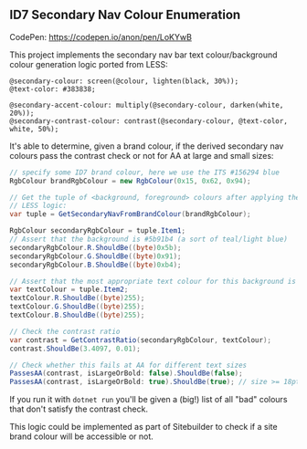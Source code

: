 ID7 Secondary Nav Colour Enumeration
-------------------------------------

CodePen: https://codepen.io/anon/pen/LoKYwB

This project implements the secondary nav bar text colour/background colour generation logic ported from LESS:

```less
@secondary-colour: screen(@colour, lighten(black, 30%));
@text-color: #383838;

@secondary-accent-colour: multiply(@secondary-colour, darken(white, 20%));
@secondary-contrast-colour: contrast(@secondary-colour, @text-color, white, 50%);
```

It's able to determine, given a brand colour, if the derived secondary nav colours pass the contrast check or not for AA
at large and small sizes:

```csharp
// specify some ID7 brand colour, here we use the ITS #156294 blue
RgbColour brandRgbColour = new RgbColour(0x15, 0x62, 0x94);

// Get the tuple of <background, foreground> colours after applying the
// LESS logic:
var tuple = GetSecondaryNavFromBrandColour(brandRgbColour);

RgbColour secondaryRgbColour = tuple.Item1;
// Assert that the background is #5b91b4 (a sort of teal/light blue)
secondaryRgbColour.R.ShouldBe((byte)0x5b);
secondaryRgbColour.G.ShouldBe((byte)0x91);
secondaryRgbColour.B.ShouldBe((byte)0xb4);

// Assert that the most appropriate text colour for this background is white
var textColour = tuple.Item2;
textColour.R.ShouldBe((byte)255);
textColour.G.ShouldBe((byte)255);
textColour.B.ShouldBe((byte)255);

// Check the contrast ratio
var contrast = GetContrastRatio(secondaryRgbColour, textColour);
contrast.ShouldBe(3.4097, 0.01);

// Check whether this fails at AA for different text sizes
PassesAA(contrast, isLargeOrBold: false).ShouldBe(false);
PassesAA(contrast, isLargeOrBold: true).ShouldBe(true); // size >= 18pt or size >= 15 pt & bold
```

If you run it with `dotnet run` you'll be given a (big!) list of all "bad" colours that don't satisfy the contrast check.

This logic could be implemented as part of Sitebuilder to check if a site brand colour will be accessible or not.
